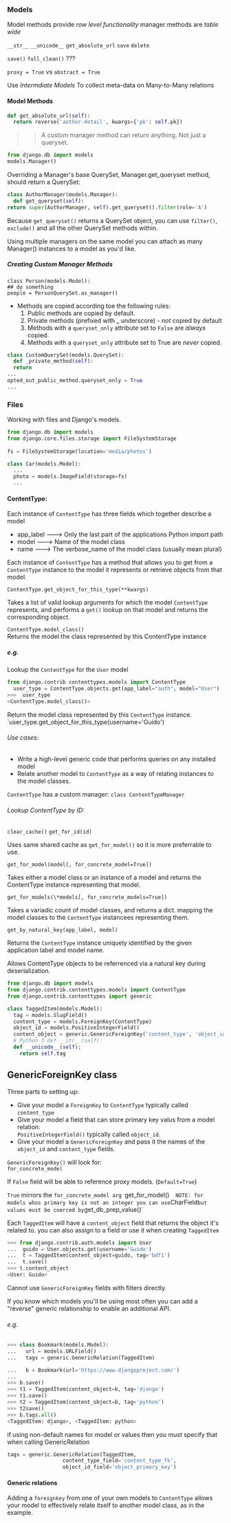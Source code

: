 


### Models
Model methods provide *row level functionality*
manager methods are *table wide*

`__str__`
`__unicode__`
`get_absolute_url`
`save`
`delete`

`save()`
`full_clean()` ???

`proxy = True`
vs
`abstract = True`



Use *Intermdiate Models* To collect meta-data on Many-to-Many relations  



#### Model Methods  
```python  
def get_absolute_url(self):
  return reverse('author-detail', kwargs={'pk': self.pk})
```  

>> A custom manager method can return anything. Not just a queryset.

```python
from django.db import models
models.Manager()
``` 

Overriding a Manager's base QuerySet, Manager.get_queryset method,
should return a QuerySet:  
```python
class AuthorManager(models.Manager):
  def get_queryset(self):
return super(AuthorManager, self).get_queryset().filter(role='A')
```  

Because `get_queryset()` returns a QuerySet object, you can use `filter()`,
`exclude()` and all the other QuerySet methods within.

Using multiple managers on the same model you can attach
as many Manager() instances to a model as you'd like.

##### Creating Custom Manager Methods  
```pythonn
class Person(models.Model):
## do something 
people = PersonQuerySet.as_manager()
```

- Methods are copied according toe the following rules:  
    1. Public methods are copied by default.
    2. Private methods (prefixed with _ underscore) - *not* copied by default
    3. Methods with a `queryset_only` attribute set to `False` are *always* copied.
    4. Methods with a `queryset_only` attribute set to True are *never* copied.

```python
class CustomQuerySet(models.QuerySet):
  def _private_method(self):
  return
...
opted_out_public_method.queryset_only = True
...
```  

### Files  
Working with files and Django's models.


```python
from django.db import models
from django.core.files.storage import FileSystemStorage
  
fs = FileSystemStorage(location='media/photos')

class Car(models.Model):
  ...
  photo = models.ImageField(storage=fs)
  ...
```


#### ContentType:
Each instance of `ContentType` has three fields which together describe a model

* app_label ---> Only the last part of the applications Python import path
* model ---> Name of the model class
* name ---> The verbose_name of the model class (usually mean plural)

Each instance of `ContentType` has a method that allows you to get from a 
`ContentType` instance to the model it represents or retrieve objects from that model.


`ContentType.get_object_for_this_type(**kwargs)` 

Takes a list of valid lookup arguments for which the model `ContentType`
represents, and performs a `get()` lookup on that model and returns the 
corresponding object.  

`ContentType.model_class()`  
Returns the model the class represented by this ContentType instance  

##### e.g.  
Lookup the `ContentType` for the `User` model
```python
from django.contrib contenttypes.models import ContentType
  user_type = ContentType.objects.get(app_label="auth", model="User")
>>>  user_type
<ContentType.model_class()>
``` 

Return the model class represented by this `ContentType` instance.  
`user_type.get_object_for_this_type(username='Guido')

###### Use cases:  
* Write a high-level generic code that performs queries on any installed model
* Relate another model to `ContentType` as a way of relating instances to the model classes.

`ContentType` has a custom manager: 
`class ContentTypeManager`

###### Lookup ContentType by ID:
`clear_cache()`
`get_for_id(id)`

Uses same shared cache as `get_for_model()` so it is more preferrable to use.


`get_for_model(model[, for_concrete_model=True])` 

Takes either a model class or an instance of a model and returns the ContentType instance
representing that model.

`get_for_models(\*models[, for_concrete_models=True])` 

Takes a variadic count of model classes, and returns a dict.
mapping the model classes to the `ContentType` instancees representing them.  

`get_by_natural_key(app_label, model)`  

Returns the `ContentType` instance uniquely identified by the given application
label and model name.

Allows ContentType objects to be referrenced via a natural key during deserialization.
```python
from django.db import models
from django.contrib.contenttypes.models import ContentType
from django.contrib.contenttypes import generic

class TaggedItem(models.Model):
  tag = models.SlugField()
  content_type = models.ForeignKey(ContentType)
  object_id = models.PositiveIntegerField()
  content_object = generic.GenericForeignKey('content_type', 'object_id')
  # Python 3 def __str__(self):
  def __unicode__(self):
    return self.tag
```  

GenericForeignKey class  
---------------------------
Three parts to setting up:  
* Give your model a `ForeignKey` to `ContentType` typically called `content_type`  
* Give your model a field that can store primary key valus from a model relation:  
  `PositiveIntegerField()` typically called `object_id`.  
* Give your model a `GenericForeignKey` and pass it the names of the `object_id`
and `content_type` fields.  


`GenericForeignKey()` will look for:  
`for_concrete_model`

If `False` field will be able to reference proxy models. (`Default=True`)

`True` mirrors  the `for_concrete_model arg `get_for_model()`  
NOTE: for models whos primary key is not an integer you can use `CharField`
but values must be coerced by `get_db_prep_value()`

Each `TaggedItem` will have a `content_object` field that returns the object 
it's related to. you can also assign to a field or use it when creating 
`TaggedItem`  

```python
>>> from django.contrib.auth.models import User
...  guido = User.objects.get(username='Guido')
...  t = TaggedItem(content_object=guido, tag='bdf1')
...  t.save()
>>> t.content_object  
<User: Guido>
```  

Cannot use `GenericForeignKey` fields with filters directly.

If you know which models you'll be using most often you can add a
"reverse" generic relationship to enable an additional API.  

###### e.g.  
```python
>>> class Bookmark(models.Model):
...   url = models.URLField()
...   tags = generic.GenericRelation(TaggedItem)

...   b = Bookmark(url='https://www.djangoproject.com/')
...
>>> b.save()
>>> t1 = TaggedItem(content_object=b, tag='django')
>>> t1.save()
>>> t2 = TaggedItem(content_object=b, tag='python')
>>> t2save()
>>> b.tags.all()
<TaggedItem: django>, <TaggedItem: python>
```  


if using non-default names for model or values then you must specify that when
  calling GenericRelation
```python
tags = generic.GenericRelation(TaggedItem,
                  content_type_field='content_type_fk',
                  object_id_field='object_primary_key')
```  

#### Generic relations
Adding a `foreignkey` from one of your own models to `ContentType` allows
your model to effectively relate itself to another model class, as in
the example.  


